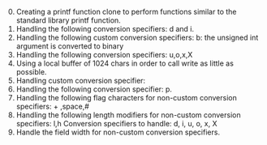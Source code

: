 0. Creating a printf function clone to perform functions similar to the standard library printf function.
1. Handling the following conversion specifiers: d and i.
2. Handling the following custom conversion specifiers:
    b: the unsigned int argument is converted to binary
3. Handling the following conversion specifiers: u,o,x,X
4. Using a local buffer of 1024 chars in order to call write as little as possible.
5. Handling custom conversion specifier:
6. Handling the following conversion specifier: p.
7. Handling the following flag characters for non-custom conversion specifiers: + ,space,#
8. Handling the following length modifiers for non-custom conversion specifiers: l,h
     Conversion specifiers to handle: d, i, u, o, x, X
9. Handle the field width for non-custom conversion specifiers.     